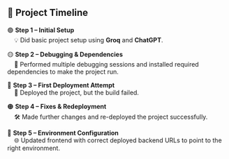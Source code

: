 ## 📜 Project Timeline

🟢 **Step 1 – Initial Setup**  
&nbsp;&nbsp;&nbsp;&nbsp;💡 Did basic project setup using **Groq** and **ChatGPT**.

🟡 **Step 2 – Debugging & Dependencies**  
&nbsp;&nbsp;&nbsp;&nbsp;🔧 Performed multiple debugging sessions and installed required dependencies to make the project run.

🔴 **Step 3 – First Deployment Attempt**  
&nbsp;&nbsp;&nbsp;&nbsp;🚀 Deployed the project, but the build failed.

🟠 **Step 4 – Fixes & Redeployment**  
&nbsp;&nbsp;&nbsp;&nbsp;🛠 Made further changes and re-deployed the project successfully.

🔵 **Step 5 – Environment Configuration**  
&nbsp;&nbsp;&nbsp;&nbsp;🌐 Updated frontend with correct deployed backend URLs to point to the right environment.
